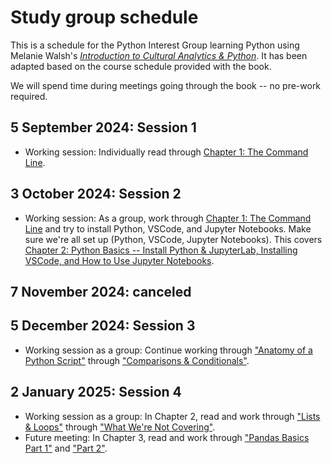 # Study group schedule
This is a schedule for the Python Interest Group learning Python using Melanie Walsh's [*Introduction to Cultural Analytics & Python*](https://melaniewalsh.github.io/Intro-Cultural-Analytics/welcome.html). It has been adapted based on the course schedule provided with the book. 

We will spend time during meetings going through the book -- no pre-work required. 

## 5 September 2024: Session 1
* Working session: Individually read through [Chapter 1: The Command Line](https://melaniewalsh.github.io/Intro-Cultural-Analytics/01-Command-Line/01-The-Command-Line.html). 

## 3 October 2024: Session 2
* Working session: As a group, work through [Chapter 1: The Command Line](https://melaniewalsh.github.io/Intro-Cultural-Analytics/01-Command-Line/01-The-Command-Line.html) and try to install Python, VSCode, and Jupyter Notebooks. Make sure we're all set up (Python, VSCode, Jupyter Notebooks). This covers [Chapter 2: Python Basics -- Install Python & JupyterLab, Installing VSCode, and How to Use Jupyter Notebooks](https://melaniewalsh.github.io/Intro-Cultural-Analytics/02-Python/00-Python.html).

## 7 November 2024: canceled

## 5 December 2024: Session 3
* Working session as a group: Continue working through ["Anatomy of a Python Script"](https://melaniewalsh.github.io/Intro-Cultural-Analytics/02-Python/03-Anatomy-Python-Script.html) through ["Comparisons & Conditionals"](https://melaniewalsh.github.io/Intro-Cultural-Analytics/02-Python/08-Comparisons-Conditionals.html).
  
## 2 January 2025: Session 4
* Working session as a group: In Chapter 2, read and work through ["Lists & Loops"](https://melaniewalsh.github.io/Intro-Cultural-Analytics/02-Python/09-Lists-Loops-Part1.html) through ["What We're Not Covering"](https://melaniewalsh.github.io/Intro-Cultural-Analytics/02-Python/14-What-Were-Not-Covering.html).
* Future meeting: In Chapter 3, read and work through ["Pandas Basics Part 1"](https://melaniewalsh.github.io/Intro-Cultural-Analytics/03-Data-Analysis/01-Pandas-Basics-Part1.html) and ["Part 2"](https://melaniewalsh.github.io/Intro-Cultural-Analytics/03-Data-Analysis/02-Pandas-Basics-Part2.html).

